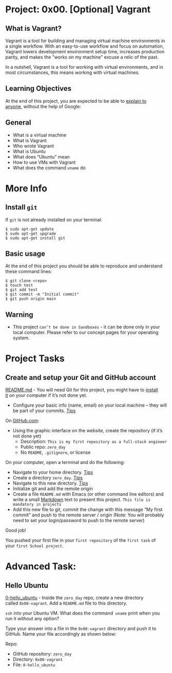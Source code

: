 # Project: 0x00. [Optional] Vagrant

## What is Vagrant?

Vagrant is a tool for building and managing virtual machine environments in a single workflow. With an easy-to-use workflow and focus on automation, Vagrant lowers development environment setup time, increases production parity, and makes the "works on my machine" excuse a relic of the past.

In a nutshell, Vagrant is a tool for working with virtual environments, and in most circumstances, this means working with virtual machines.

## Learning Objectives

At the end of this project, you are expected to be able to [explain to anyone](https://fs.blog/feynman-learning-technique/?fbclid=IwAR2K5_BGPVo0QjJXkOIIqNsqcXK4lTskPWJvA0asKQIGtCPWaQBdKmj1Ztg), without the help of Google:

## General

* What is a virtual machine
* What is Vagrant
* Who wrote Vagrant
* What is Ubuntu
* What does “Ubuntu” mean
* How to use VMs with Vagrant
* What does the command `uname` do

# More Info

## Install `git`

If `git` is not already installed on your terminal:

```
$ sudo apt-get update
$ sudo apt-get upgrade
$ sudo apt-get install git
```

## Basic usage

At the end of this project you should be able to reproduce and understand these command lines:

```
$ git clone <repo>
$ touch test
$ git add test
$ git commit -m "Initial commit"
$ git push origin main
```

## Warning

 * This project `can’t be done in Sandboxes` - it can be done only in your local computer. Please refer to our concept pages for your operating system.

# Project Tasks

## Create and setup your Git and GitHub account

[README.md](./README.md) - You will need Git for this project, you might have to [install it](https://git-scm.com/book/en/v2/Getting-Started-Installing-Git) on your computer if it’s not done yet.

* Configure your basic info (name, email) on your local machine – they will be part of your commits. [Tips](https://git-scm.com/book/en/v2/Getting-Started-First-Time-Git-Setup)

On [GitHub.com](https://github.com):

* Using the graphic interface on the website, create the repository (if it’s not done yet)
    * Description: `This is my first repository as a full-stack engineer`
    * Public repo: `zero_day`
    * No `README`, `.gitignore`, or license

On your computer, open a terminal and do the following:

* Navigate to your home directory. [Tips](https://linuxconfig.org/single-linux-command-to-return-to-home-directory)
* Create a directory `zero_day`. [Tips](https://help.ubuntu.com/community/Beginners/BashScripting)
* Navigate to this new directory. [Tips](https://askubuntu.com/questions/232442/how-do-i-navigate-between-directories-in-terminal)
* Initialize git and add the remote origin
* Create a file `README.md` with Emacs (or other command line editors) and write a small [Markdown](https://wordpress.com/support/markdown-quick-reference/) text to present this project. `This file is mandatory in projects`
* Add this new file to git, commit the change with this message “My first commit” and push to the remote server / origin (Note: You will probably need to set your login/password to push to the remote server)

Good job!

You pushed your first file in your `first repository` of the `first task` of your `first School project`.

# Advanced Task:

## Hello Ubuntu

[0-hello_ubuntu](./0-hello_ubuntu) - Inside the `zero_day` repo, create a new directory called `0x00-vagrant`. Add a `README.md` file to this directory.

`ssh` into your Ubuntu VM. What does the command` uname` print when you run it without any option?

Type your answer into a file in the `0x00-vagrant` directory and push it to GitHub. Name your file accordingly as shown below:

Repo:

* GitHub repository: `zero_day`
* Directory: `0x00-vagrant`
* File: `0-hello_ubuntu`



